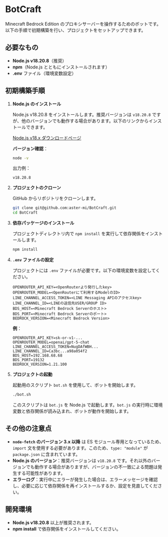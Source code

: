 # BotCraft

Minecraft Bedrock Edition のプロキシサーバーを操作するためのボットです。以下の手順で初期構築を行い、プロジェクトをセットアップできます。

## 必要なもの

- **Node.js v18.20.8**（推奨）
- **npm**（Node.js とともにインストールされます）
- **.env** ファイル（環境変数設定）

## 初期構築手順

1. **Node.js のインストール**

   Node.js v18.20.8 をインストールします。推奨バージョンは `v18.20.8` ですが、他のバージョンでも動作する場合があります。以下のリンクからインストールできます。

   [Node.js v18.x ダウンロードページ](https://nodejs.org/en/download/)

   **バージョン確認**：

   ```bash
   node -v
   ```

   出力例：

   ```
   v18.20.8
   ```

2. **プロジェクトのクローン**

   GitHub からリポジトリをクローンします。

   ```bash
   git clone git@github.com:aster-mi/BotCraft.git
   cd BotCraft
   ```

3. **依存パッケージのインストール**

   プロジェクトディレクトリ内で `npm install` を実行して依存関係をインストールします。

   ```bash
   npm install
   ```

4. **`.env` ファイルの設定**

   プロジェクトには `.env` ファイルが必要です。以下の環境変数を設定してください。

   ```plaintext
   OPENROUTER_API_KEY=<OpenRouterより発行したkey>
   OPENROUTER_MODEL=<OpenRouterにて利用するModelのID>
   LINE_CHANNEL_ACCESS_TOKEN=<LINE Messaging APIのアクセスkey>
   LINE_CHANNEL_ID=<LINEの送信先USER/GROUP ID>
   BDS_HOST=<Minecraft Bedrock Serverのホスト>
   BDS_PORT=<Minecraft Bedrock Serverのポート>
   BEDROCK_VERSION=<Minecraft Bedrock Version>
   ```

   **例**：

   ```plaintext
   OPENROUTER_API_KEY=sk-or-v1-...
   OPENROUTER_MODEL=openai/gpt-5-chat
   LINE_CHANNEL_ACCESS_TOKEN=NugDAfWBH...
   LINE_CHANNEL_ID=Ca3bc...a98a054f2
   BDS_HOST=192.168.68.68
   BDS_PORT=19132
   BEDROCK_VERSION=1.21.100
   ```

5. **プロジェクトの起動**

   起動用のスクリプト `bot.sh` を使用して、ボットを開始します。

   ```bash
   ./bot.sh
   ```

   このスクリプトは `bot.js` を Node.js で起動します。`bot.js` の実行時に環境変数と依存関係が読み込まれ、ボットが動作を開始します。

## その他の注意点

- **`node-fetch` のバージョン 3.x 以降** は ES モジュール専用となっているため、`import` 文を使用する必要があります。このため、`type: "module"` が `package.json` に含まれています。
- **Node.js のバージョン**：推奨バージョンは `v18.20.8` です。それ以外のバージョンでも動作する場合がありますが、バージョンの不一致による問題は発生する可能性があります。
- **エラーログ**：実行中にエラーが発生した場合は、エラーメッセージを確認し、必要に応じて依存関係を再インストールするか、設定を見直してください。

## 開発環境

- **Node.js v18.20.8** 以上が推奨されます。
- **npm install** で依存関係をインストールしてください。
